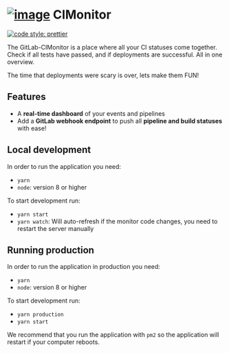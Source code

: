 # [![image](https://cloud.githubusercontent.com/assets/6495166/26699859/947f4466-471b-11e7-9d82-9f0db072a675.png)](https://cimonitor.readthedocs.io) CIMonitor

[![code style: prettier](https://img.shields.io/badge/code_style-prettier-ff69b4.svg)](https://github.com/prettier/prettier)

The GitLab-CIMonitor is a place where all your CI statuses come together. Check if all tests have passed, and if
deployments are successful. All in one overview.

The time that deployments were scary is over, lets make them FUN!

## Features

-   A **real-time dashboard** of your events and pipelines
-   Add a **GitLab webhook endpoint** to push all **pipeline and build statuses** with ease!

## Local development

In order to run the application you need:

-   `yarn`
-   `node`: version 8 or higher

To start development run:

-   `yarn start`
-   `yarn watch`: Will auto-refresh if the monitor code changes, you need to restart the server manually

## Running production

In order to run the application in production you need:

-   `yarn`
-   `node`: version 8 or higher

To start development run:

-   `yarn production`
-   `yarn start`

We recommend that you run the application with `pm2` so the application will restart if your computer reboots.
